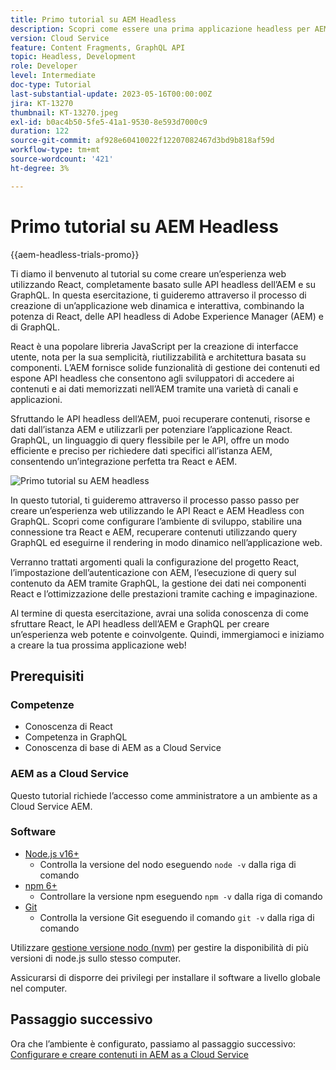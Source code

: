 ```yaml
---
title: Primo tutorial su AEM Headless
description: Scopri come essere una prima applicazione headless per AEM.
version: Cloud Service
feature: Content Fragments, GraphQL API
topic: Headless, Development
role: Developer
level: Intermediate
doc-type: Tutorial
last-substantial-update: 2023-05-16T00:00:00Z
jira: KT-13270
thumbnail: KT-13270.jpeg
exl-id: b0ac4b50-5fe5-41a1-9530-8e593d7000c9
duration: 122
source-git-commit: af928e60410022f12207082467d3bd9b818af59d
workflow-type: tm+mt
source-wordcount: '421'
ht-degree: 3%

---
```


# Primo tutorial su AEM Headless

{{aem-headless-trials-promo}}

Ti diamo il benvenuto al tutorial su come creare un’esperienza web utilizzando React, completamente basato sulle API headless dell’AEM e su GraphQL. In questa esercitazione, ti guideremo attraverso il processo di creazione di un’applicazione web dinamica e interattiva, combinando la potenza di React, delle API headless di Adobe Experience Manager (AEM) e di GraphQL.

React è una popolare libreria JavaScript per la creazione di interfacce utente, nota per la sua semplicità, riutilizzabilità e architettura basata su componenti. L’AEM fornisce solide funzionalità di gestione dei contenuti ed espone API headless che consentono agli sviluppatori di accedere ai contenuti e ai dati memorizzati nell’AEM tramite una varietà di canali e applicazioni.

Sfruttando le API headless dell’AEM, puoi recuperare contenuti, risorse e dati dall’istanza AEM e utilizzarli per potenziare l’applicazione React. GraphQL, un linguaggio di query flessibile per le API, offre un modo efficiente e preciso per richiedere dati specifici all’istanza AEM, consentendo un’integrazione perfetta tra React e AEM.

![Primo tutorial su AEM headless](./assets/overview/overview.png)

In questo tutorial, ti guideremo attraverso il processo passo passo per creare un’esperienza web utilizzando le API React e AEM Headless con GraphQL. Scopri come configurare l’ambiente di sviluppo, stabilire una connessione tra React e AEM, recuperare contenuti utilizzando query GraphQL ed eseguirne il rendering in modo dinamico nell’applicazione web.

Verranno trattati argomenti quali la configurazione del progetto React, l’impostazione dell’autenticazione con AEM, l’esecuzione di query sul contenuto da AEM tramite GraphQL, la gestione dei dati nei componenti React e l’ottimizzazione delle prestazioni tramite caching e impaginazione.

Al termine di questa esercitazione, avrai una solida conoscenza di come sfruttare React, le API headless dell’AEM e GraphQL per creare un’esperienza web potente e coinvolgente. Quindi, immergiamoci e iniziamo a creare la tua prossima applicazione web!

## Prerequisiti

### Competenze

+ Conoscenza di React
+ Competenza in GraphQL
+ Conoscenza di base di AEM as a Cloud Service

### AEM as a Cloud Service

Questo tutorial richiede l’accesso come amministratore a un ambiente as a Cloud Service AEM.

### Software

+ [Node.js v16+](https://nodejs.org/it/)
   + Controlla la versione del nodo eseguendo `node -v` dalla riga di comando
+ [npm 6+](https://www.npmjs.com/)
   + Controllare la versione npm eseguendo `npm -v` dalla riga di comando
+ [Git](https://git-scm.com/)
   + Controlla la versione Git eseguendo il comando `git -v` dalla riga di comando

Utilizzare [gestione versione nodo (nvm)](https://github.com/nvm-sh/nvm) per gestire la disponibilità di più versioni di node.js sullo stesso computer.

Assicurarsi di disporre dei privilegi per installare il software a livello globale nel computer.

## Passaggio successivo

Ora che l’ambiente è configurato, passiamo al passaggio successivo: [Configurare e creare contenuti in AEM as a Cloud Service](./1-content-modeling.md)
